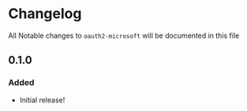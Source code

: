 # Changelog
All Notable changes to `oauth2-microsoft` will be documented in this file

## 0.1.0

### Added
- Initial release!